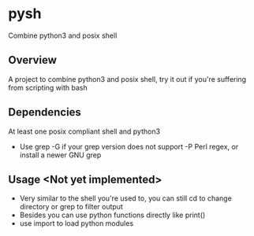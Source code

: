 # pysh
Combine python3 and posix shell

## Overview
A project to combine python3 and posix shell, try it out if you're suffering from scripting with bash

## Dependencies
At least one posix compliant shell and python3
- Use grep -G if your grep version does not support -P Perl regex, or install a newer GNU grep

## Usage \<Not yet implemented\>
- Very similar to the shell you're used to, you can still cd to change directory or grep to filter output
- Besides you can use python functions directly like print()
- use import to load python modules
